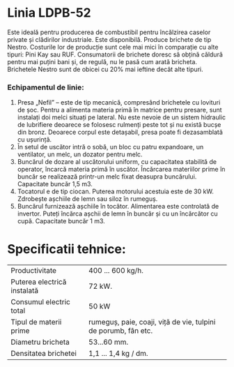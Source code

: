 # Linia LDPB-52

Este ideală pentru producerea de combustibil pentru încălzirea caselor private și clădirilor industriale. Este disponibilă.
Produce brichete de tip Nestro. Costurile lor de producție sunt cele mai mici în comparație cu alte tipuri: Pini Kay sau RUF. Consumatorii de brichete doresc să obțină căldură pentru mai puțini bani și, de regulă, nu le pasă cum arată bricheta. Brichetele Nestro sunt de obicei cu 20% mai ieftine decât alte tipuri.

### Echipamentul de linie:

1. Presa „Nefil” – este de tip mecanică, compresând brichetele cu lovituri de șoc. Pentru a alimenta materia primă în matrice pentru presare, sunt instalați doi melci situați pe lateral.
   Nu este nevoie de un sistem hidraulic de lubrifiere deoarece se folosesc rulmenți peste tot și nu există bucșe din bronz.
   Deoarece corpul este detașabil, presa poate fi dezasamblată cu ușurință.
2. În setul de uscător intră o sobă, un bloc cu patru expandoare, un ventilator, un melc, un dozator pentru melc.
3. Buncărul de dozare al uscătorului uniform, cu capacitatea stabilită de operator, încarcă materia primă în uscător. Încărcarea materiilor prime în buncăr se realizează printr-un melc fixat deasupra buncărului. Capacitate buncăr 1,5 m3.
4. Tocatorul e de tip ciocan. Puterea motorului acestuia este de 30 kW. Zdrobește așchiile de lemn sau siloz în rumeguș.
5. Buncărul furnizează așchiile în tocător. Alimentarea este controlată de invertor. Puteți încărca așchii de lemn în buncăr și cu un încărcător cu cupă. Capacitate buncăr 1 m3.

# Specificatii tehnice:

|                             |                                                                |
| --------------------------- | -------------------------------------------------------------- |
| Productivitate              | 400 ... 600 kg/h.                                              |
| Puterea electrică instalată | 72 kW.                                                         |
| Consumul electric total     | 50 kW                                                          |
| Tipul de materii prime      | rumeguș, paie, coaji, viță de vie, tulpini de porumb, fân etc. |
| Diametru bricheta           | 53...60 mm.                                                    |
| Densitatea brichetei        | 1,1 ... 1,4 kg / dm.                                           |
